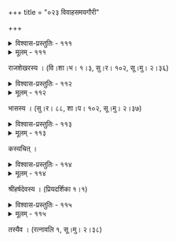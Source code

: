 +++
title = "०२३ विवाहसमयगौरी"

+++



<details><summary>विश्वास-प्रस्तुतिः - १११</summary>

गोनासाय वियोजितागदरजाः सर्पाय बद्धौषधिः  
कण्ठस्थाय विषाय वीर्यमहतः पाणौ मणीन् बिभ्रती ।  
भर्तुर् भूतगणाय गोत्रजरतीनिर्दिष्टमन्त्राक्षरा  
रक्षत्व् अद्रिसुता विवाहसमये प्रीता च भीता च वः ॥१११॥
</details>

<details><summary>मूलम् - १११</summary>

गोनासाय वियोजितागदरजाः सर्पाय बद्धौषधिः  
कण्ठस्थाय विषाय वीर्यमहतः पाणौ मणीन् बिभ्रती ।  
भर्तुर् भूतगणाय गोत्रजरतीनिर्दिष्टमन्त्राक्षरा  
रक्षत्व् अद्रिसुता विवाहसमये प्रीता च भीता च वः ॥१११॥
</details>


राजशेखरस्य । (वि।शा।भ। १।३, सु।र। १०२, सू।मु। २।३६)  



<details><summary>विश्वास-प्रस्तुतिः - ११२</summary>

प्रत्यासन्नविवाहमङ्गलविधौ देवार्चनव्यस्तया  
दृष्ट्वाग्रे परिणेतुर् एव लिखितां गङ्गाधरस्याकृतिम् ।  
उन्मादस्मितरोषलज्जितरसैर् गौर्या कथञ्चिच् चिराद्  
वृद्धस्त्रीवचनात् प्रिये विनिहितः पुष्पाञ्जलिः पातु वः ॥११२॥
</details>

<details><summary>मूलम् - ११२</summary>

प्रत्यासन्नविवाहमङ्गलविधौ देवार्चनव्यस्तया  
दृष्ट्वाग्रे परिणेतुर् एव लिखितां गङ्गाधरस्याकृतिम् ।  
उन्मादस्मितरोषलज्जितरसैर् गौर्या कथञ्चिच् चिराद्  
वृद्धस्त्रीवचनात् प्रिये विनिहितः पुष्पाञ्जलिः पातु वः ॥११२॥
</details>


भासस्य । (सु।र। ८८, शा।प। १०२, सू।मु। २।३७)  



<details><summary>विश्वास-प्रस्तुतिः - ११३</summary>

ब्रह्मायं विष्णुर् एष त्रिदशपतिर् असौ लोकपालास् तथैते  
जामाता को’त्र यो’सौ भुजगपरिवृतो भस्मरूक्षः कपाली ।  
हा वत्से वञ्चितासीत्य् अनभिमतवरप्रार्थनाव्रीडिताभिर्  
देवीभिः शोच्यमानाप्य् उपचितपुलका श्रेयसे वो’स्तु गौरी ॥११३॥
</details>

<details><summary>मूलम् - ११३</summary>

ब्रह्मायं विष्णुर् एष त्रिदशपतिर् असौ लोकपालास् तथैते  
जामाता को’त्र यो’सौ भुजगपरिवृतो भस्मरूक्षः कपाली ।  
हा वत्से वञ्चितासीत्य् अनभिमतवरप्रार्थनाव्रीडिताभिर्  
देवीभिः शोच्यमानाप्य् उपचितपुलका श्रेयसे वो’स्तु गौरी ॥११३॥
</details>


कस्यचित् ।  



<details><summary>विश्वास-प्रस्तुतिः - ११४</summary>

धूमव्याकुलदृष्टिर् इन्दुकिरणैर् आह्लादिताक्षी पुनः  
पश्यन्ती वरम् उत्सुका नतमुखी भूयो ह्रिया ब्रह्मणः ।  
सेर्ष्या पादनखाच्छदर्पणगतां गङ्गां दधाने हरे  
स्पर्शाद् उत्पुलका करग्रहविधौ गौरी शिवायास्तु वः ॥११४॥
</details>

<details><summary>मूलम् - ११४</summary>

धूमव्याकुलदृष्टिर् इन्दुकिरणैर् आह्लादिताक्षी पुनः  
पश्यन्ती वरम् उत्सुका नतमुखी भूयो ह्रिया ब्रह्मणः ।  
सेर्ष्या पादनखाच्छदर्पणगतां गङ्गां दधाने हरे  
स्पर्शाद् उत्पुलका करग्रहविधौ गौरी शिवायास्तु वः ॥११४॥
</details>


श्रीहर्षदेवस्य । (प्रियदर्शिका १।१)  



<details><summary>विश्वास-प्रस्तुतिः - ११५</summary>

पादाग्रे स्थितया मुहुः स्तनभरेणानीतया नम्रतां  
शम्भोः सस्प्रृहलोचनत्रयपथं यान्त्या तदाराधने ।  
ह्रीमत्या शिरसीहितः सपुलकस्वेदोद्गमोत्कम्पया   
विश्लिष्यन् कुसुमाञ्जलिर् गिरिजया क्षिप्तो’न्तरे पातु वः ॥११५॥
</details>

<details><summary>मूलम् - ११५</summary>

पादाग्रे स्थितया मुहुः स्तनभरेणानीतया नम्रतां  
शम्भोः सस्प्रृहलोचनत्रयपथं यान्त्या तदाराधने ।  
ह्रीमत्या शिरसीहितः सपुलकस्वेदोद्गमोत्कम्पया   
विश्लिष्यन् कुसुमाञ्जलिर् गिरिजया क्षिप्तो’न्तरे पातु वः ॥११५॥
</details>


तस्यैव । (रत्नावलि १, सू।मु। २।३८)  

